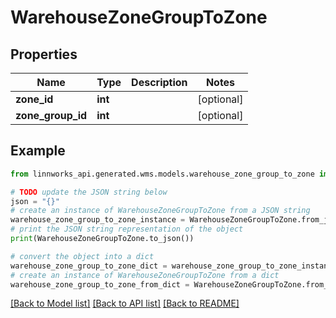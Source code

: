 # WarehouseZoneGroupToZone


## Properties

Name | Type | Description | Notes
------------ | ------------- | ------------- | -------------
**zone_id** | **int** |  | [optional] 
**zone_group_id** | **int** |  | [optional] 

## Example

```python
from linnworks_api.generated.wms.models.warehouse_zone_group_to_zone import WarehouseZoneGroupToZone

# TODO update the JSON string below
json = "{}"
# create an instance of WarehouseZoneGroupToZone from a JSON string
warehouse_zone_group_to_zone_instance = WarehouseZoneGroupToZone.from_json(json)
# print the JSON string representation of the object
print(WarehouseZoneGroupToZone.to_json())

# convert the object into a dict
warehouse_zone_group_to_zone_dict = warehouse_zone_group_to_zone_instance.to_dict()
# create an instance of WarehouseZoneGroupToZone from a dict
warehouse_zone_group_to_zone_from_dict = WarehouseZoneGroupToZone.from_dict(warehouse_zone_group_to_zone_dict)
```
[[Back to Model list]](../README.md#documentation-for-models) [[Back to API list]](../README.md#documentation-for-api-endpoints) [[Back to README]](../README.md)


